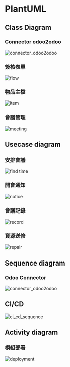# PlantUML

## Class Diagram

### Connector odoo2odoo
![connector_odoo2odoo](http://www.plantuml.com/plantuml/png/dLHDRnCn4BtFhrY92npw3pYqQKiLYOgAAkULQu-ILVmHUHtH0FtlTB6zF0tU29hBUkQz-V3pJ2x7f68wEalgQKnHwTHfgyQnktrE7Bsogy6RmMybV1syPvr2N2czPsya_iM4K4AxTu_xqyeUkVj1tUllAKVqW_bjSYbKxV7aTMzKOdeXKMlZXrIIz2uOjhrNRk91pPnyhbcWE_OS1ttriBuowf0uBX2klsvkMWouKHkvdzfPXjVk46AwLuT36xzz_XSSi2h3bbCVsON4MP7t7-X5jhKKx5JIktxMFx8EqOW4Q_UsmZTi-J_3FjdmRJDECG-3tqEkFy3dORjBTv7PbtpX5Pu61qi_dhokRmWHWf7VIXAW3NYIStaoxIobQe4C4llLVVnvSO5RG_aC84f1zT20IEucvCwEYG8hbV625UK8pLe6jgE5_xrb93o2YFdWlCX15r3bgrFpVld1QVfWN77N8q2uquGsa72McbNp_53-P1V-5n0Oa1IzX20E9O41iUSfhV5kTpvTR1U37xvp93Imaxa4TZ13Q0XPaOCUAUtCmmvGnrb3eTzIL5b6ob-8gS1ybgrKmYLxStJs5m00)

### 簽核表單
![flow](http://www.plantuml.com/plantuml/png/TPFDQjj058NtynH2tRG65RhlmjrqrqrVm8n7ezP5jencX2bjeSQ5rhXGt1ytWP34YPCeX2HEGh0Z9taQ_OpV8ehk18-4eetct7E-Y-wCfieuThdNj16nCMDQlD4JnzFdy1B-slBdD-t9cmRZ7zywZ2APIgOtyVOy30Bj4zBI9nh-09qfwKeLzw-IIO2-FB1Yx4UZa_Yoc_W3YQTQh6zbot2-YF_xqERlXJWQX476uZhZBYPSUoKNhssd8t6JMjYpUSrAIpMFKVVfiwpUTXr26OCwy-hD1Yzp26uHQfSvfekjKiIb7oWfTJ0Xj9qwnNdbfu885xl9pZNiZZ-EDWUhDEoTc9r6jqF9W50Oo4IJm_ZVV4L2h7Woe9SzVpdwgi9_nj5iJoc8xYpnp-wxvSv7Vw5h5SEc5ZSqlQ8hHwl6qeZRUFS-pK1Lca231RWw7L955dKUYuhzNr7_Unw0tf0jZ8uAMcrU2iZ-vPZfT5g5uSN1Rz4_ps_1oy-6aVivaIeosoYxNQXAMsPw_-u0)

### 物品主檔
![item](http://www.plantuml.com/plantuml/png/VPFBJi9058RtynIJBfkKnBqnl81nvGCGnKk2bt1PgGj44IGOZ8WIG2w9KemY1AkL2hnCvy9RE70KPmYN3Jd_VES_dPw_tb3O5mn7zW9e8-0BXJ1nAkGspZiNtBp4HmYB7qYkxT3dx5ZWqJTcLTrk5vsWlpRR9gTvSXCbcGHxF_ljPCc6aAHEEENM9wcdwDqZBPObcLaPMYfBChsgyiutoJL9x6iq2kn88ZwiFc33MC6oe9vgInes8eS6rdGDqsACcmbMlsQ5vW8Cnj7aWFUVnEKMaLQKcIdMwj6AFPi4Jha_DVEqcoEPD3FRuwUNXNaMAYGNS-V81Lu-5eZO9ilMFF0tYnfPwKPmTtid38RyDSdEwoga2wVrjLMFs8VRIyyo2FYte5z94L8YTG2K6Yee52_mcIn3HVJH9gOpDuqOs7NkwKkVragkyu7GiE3mHfkr1fv9Vk7r_0_n-lStnQVm0m00)

### 會議管理
![meeting](http://www.plantuml.com/plantuml/png/TPBVIW915CRlvoc6xKxOXUuZV85kUWCfAy4otFKYAZ3pJxK6WcAPWcrXBE5g48NibhtC_9bvYoPdYvbazsROStvxlc-_CsdRoHITqduUREKpjWtPQuE4BLmUqeuFLpPojdEqMR2pSPTtNJ8uv-KxEXmjTqMB1I_Cl-NDwd9NJYRZAzvhmMC0nOEx4_Hv3KvZGgfA3iQ8h95UXNVRYm89PhnILGhKBPEQAuO0-IMQHUIv0urL0wPC4nef0p8_m9KUlw_H_YIPKWq2e0QnmCnYRdVFaQZg5EYsKx-SgWE0bfnLEhJM8VEQA7H9lswHcv4uTAQWpv4YEl8d9OD7qIDz-D0GQJp-lOk6gACmn6ql4K9V7ehUyUMK3CQ949xM4w2r4pEVtN5CxIe0ydP6VTUI1_DyiVOVyZ-bl6XxmVCQcp-9gCG2GJfxi2rkwpS0)

## Usecase diagram

### 安排會議
![find time](http://www.plantuml.com/plantuml/png/SoWkIImgAStDuUAoUh9t__CfAruqj5efwDefQ3nTr_ciRzApESqlrcxGv4BbAjZebHReAMWycx_qnSf5BwSrl5Yn2oZxl7yjVfLFTkrwiglxnUhkfutjM5GMPQPdbC0LlrZO0rJyR7OR5fKf-ULvS8NFEhjVB9mCidz5Dq6rgnO16J2rN0wfUIb0tmC0)

### 開會通知
![notice](http://www.plantuml.com/plantuml/png/SoWkIImgAStDuUAoUh9t__CfAruqj5efwDefQBoSrlriJlFBXbdFvo_Lv4BbAjZesIbOlUXe1mezsRNhwUI5LWfM2a_NjppPln2YH45VuUdiUI-MjQ7hr0Fgr7YniEV9hkvdiziqGTecz3nRkvGB8GXLv9wVdvwJ-cpwKbHrN0wfUIb05mC0)

### 會議記錄
![record](http://www.plantuml.com/plantuml/png/SoWkIImgAStDuUAoUh9t__CfAruqj5efwDefQ3oRq_nYxOONAsQyx6dHv4BbAkYM5kZMW1HjRNo-ell5mXLFfwt3K6IZgs3regCTAFXarwwdanTQALWfFD-mzzc27UWgzLBoo_FqWEOztTVwOj-o9xkwNoverUJYSaZDIm4w3W00)

### 資源送修
![repair](http://www.plantuml.com/plantuml/png/SoWkIImgAStDuUAoUhvkuVC9RIyQMgqKTEqKD5viRd-sQyBBXiOd-zTfSg5o5VJi5AoUxDt_VCeAi7ehXQVhMvxiN_YoOTRp-Kkvk1nIyrA0XW80)

## Sequence diagram

### Odoo Connector
![connector_odoo2odoo](http://www.plantuml.com/plantuml/png/ZLJ1QXin4BtFLmm-jGTVSboCIPFsKYXjKtesiveX4TcLLAqsDE2FhsOLWwgg8Jv8dfdtdju3QQ-NH36jymJ9fadmAtkFjzuvCSb7_26_Ld56yAEb-qWp06tzduj405rnVyHFJ-BIW2mJFP_aT_0ndKRhsBhxT-y1c1ADj0ZkFljnmU-hhBA3ZQJikliYegowhR1S3jYAgntxH4bq392NpS-6aZXWN5qDkWm0Bl_-Xfi7COyl2ReybexMv7q0pB-kwCNpVELFB44SYpDMbgold7_rjDix9pF_vtkcP1woxrmucavHZ8_yzW1zKHCbmpfYVU8N2g5u2HrEcGAKlSPxzlvAbmwSfUbKHnxs-rTWWMAonWPo2M-iuzRj3Pb7SVo1ALHXAmiD0c3qgsEApxYxazcdybHsI0kM6cf2EQGC1ZmSyExRBHwFS3wVMvpcAC0cN6E0fM-j2LR2LZ5A3RhNY077l6lW1idIT5fRVLZ_QkcBLDQh5x1vwmhFTOtKybeSwtVg3m00)

## CI/CD
![ci_cd_sequence](http://www.plantuml.com/plantuml/png/hLB1Qkim4BplLoovE-_w2AK4ab8AEPJq2rHf4ulAaYkjNFBtjQt6SUKO6jgJs9dPqKexwy32SwmCi6P3k7dwjzdY2xr7if9mgyNHYmf0I7OUjzIGSJNvhtf7GhK533WMzxZOEIaCxgbsGRUgqsA5HyqeNLLf1fZoSrso9FbMYCYjTVr_VCrTKLpjg4K8w3mUX3Qaii4UDU_4QngcZg54TgYI022HdMmVhKqlr8rWEjUGpdxMrXOVRDDU6489CDGPgQWsxdHn6YXGD0LdRPW2_zgat_DFNT9Zqp-FqVH9FPe4u-w4P5iQFjqwrWSj1Mjd0PRBvSnoDfuwiuhyaT1tEGoyEg-fsrWb0e_Nane1Z7Cr868AvJTFwLJdrMZwG65LdqIotAipdnxBNp0GYd8vMGKmkJ6D3rFvRJ5xzawDStO1SZgBoC20eclel56G9Qbew0QpSLOI_CTXMPDLiJAV)
## Activity diagram

### 模組部署
![deployment](http://www.plantuml.com/plantuml/png/hL71IYmn4BpdAt9yB-0Fk0SN5X51KDWFaDwatGIJT4WwBWlvUCTnHhFEYXxCQQQgKgdgNXU6p3Lu8Tf3fds6430tCS92P4m8BEHmvi_fN2gLQh5AIIQfbC4Nz9I6trs6gEtgGzXk7D_1JcvkMt_POF9qV6GihDIgPzwWS_WOQK6qUqDqubpJqCBW8EfoouDr7kM_KhN6Kgx-Yv4ywImcWm1vZtEn08KnV-drHFdvbmLJ9jFdxL_ivG5Y1Tyhp_gwuQ9nmEYFdr4axC75dm8LRT5KZtyTQSAsa_sx6gCPeqrZbjk3OsrbcsUyeHXHiwDOBhQsig53d5_gLhfSvzBgEiBEZxpuTjU5AGcnncXgyAy0)
